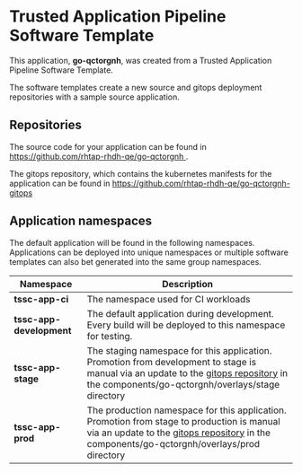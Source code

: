 # Trusted Application Pipeline Software Template

This application, **go-qctorgnh**, was created from a Trusted Application Pipeline Software Template.

The software templates create a new source and gitops deployment repositories with a sample source application. 

## Repositories

The source code for your application can be found in [https://github.com/rhtap-rhdh-qe/go-qctorgnh ](https://github.com/rhtap-rhdh-qe/go-qctorgnh ).
 
The gitops repository, which contains the kubernetes manifests for the application can be found in 
[https://github.com/rhtap-rhdh-qe/go-qctorgnh-gitops ](https://github.com/rhtap-rhdh-qe/go-qctorgnh-gitops ) 

## Application namespaces 

The default application will be found in the following namespaces. Applications can be deployed into unique namespaces or multiple software templates can also bet generated into the same group namespaces.  

|  Namespace   |  Description   |  
| -------- | -------- |
| **tssc-app-ci** | The namespace used for CI workloads |
| **tssc-app-development** | The default application during development. Every build will be deployed to this namespace for testing. |
| **tssc-app-stage** | The staging namespace for this application. Promotion from development to stage is manual via an update to the [gitops repository](https://github.com/rhtap-rhdh-qe/go-qctorgnh-gitops ) in the components/go-qctorgnh/overlays/stage directory |
| **tssc-app-prod** | The production namespace for this application. Promotion from stage to production is manual via an update to the [gitops repository](https://github.com/rhtap-rhdh-qe/go-qctorgnh-gitops ) in the components/go-qctorgnh/overlays/prod directory |